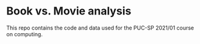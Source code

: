# Book vs. Movie analysis

This repo contains the code and data used for the PUC-SP 2021/01 course on computing.
